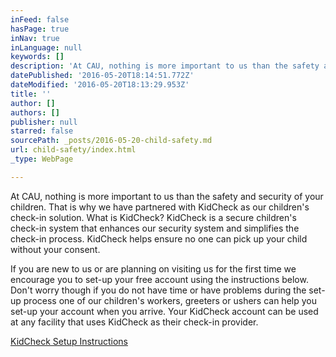 ```yaml
---
inFeed: false
hasPage: true
inNav: true
inLanguage: null
keywords: []
description: 'At CAU, nothing is more important to us than the safety and security of your children. That is why we have partnered with KidCheck as our children’s check-in solution. What is KidCheck? KidCheck is a secure children’s check-in system that enhances our security system and simplifies the check-in process. KidCheck helps ensure no one can pick up your child without your consent.'
datePublished: '2016-05-20T18:14:51.772Z'
dateModified: '2016-05-20T18:13:29.953Z'
title: ''
author: []
authors: []
publisher: null
starred: false
sourcePath: _posts/2016-05-20-child-safety.md
url: child-safety/index.html
_type: WebPage

---
```

At CAU, nothing is more important to us than the safety and security of your children. That is why we have partnered with KidCheck as our children's check-in solution. What is KidCheck? KidCheck is a secure children's check-in system that enhances our security system and simplifies the check-in process. KidCheck helps ensure no one can pick up your child without your consent.

If you are new to us or are planning on visiting us for the first time we encourage you to set-up your free account using the instructions below. Don't worry though if you do not have time or have problems during the set-up process one of our children's workers, greeters or ushers can help you set-up your account when you arrive. Your KidCheck account can be used at any facility that uses KidCheck as their check-in provider.

[KidCheck Setup Instructions][0]

[0]: http://www.kidcheck.com/wp-content/uploads/2015/09/KidCheck_Setup_Instructions.pdf